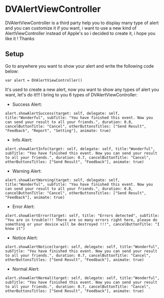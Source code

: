 # DVAlertViewController
DVAlertViewController is a third party help you to display many type of alert and you can customize it if you want, i want to use a new kind of AlertViewController instead of Apple's so i decided to create it, i hope you like it ! Thanks

## Setup
Go to anywhere you want to show your alert and write the following code below:
```
var alert = DVAlertViewController()
```
It's used to create a new alert, now you want to show any types of alert you want, let's do it!!!
I bring to you 6 types of DVAlertViewController:
* Success Alert:
```
alert.showAlertSuccess(target: self, delegate: self, title:"Wonderful", subTitle: "You have finished this event. Now you can send your result to all your friends.", duration: 0.8, cancelButtonTitle: "Cancel", otherButtonsTitles: ["Send Result", "Feedback", "Report", "Setting"], animate: true)
```

* Info Alert:
```
alert.showAlertInfo(target: self, delegate: self, title:"Wonderful", subTitle: "You have finished this event. Now you can send your result to all your friends.", duration: 0.7, cancelButtonTitle: "Cancel", otherButtonsTitles: ["Send Result", "Feedback"], animate: true)
```

* Warning Alert:
```
alert.showAlertWarning(target: self, delegate: self, title:"Wonderful", subTitle: "You have finished this event. Now you can send your result to all your friends.", duration: 0.8, cancelButtonTitle: "Cancel", otherButtonsTitles: ["Send Result", "Feedback"], animate: true)
```

* Error Alert:
```
alert.showAlertError(target: self, title: "Errors detected", subTitle: "You are in trouble!!! There are so many errors right here, please do something or your device will be destroyed !!!", cancelButtonTitle: "I know it")
```

* Notice Alert:
```
alert.showAlertNotice(target: self, delegate: self, title:"Wonderful", subTitle: "You have finished this event. Now you can send your result to all your friends.", duration: 0.7, cancelButtonTitle: "Cancel", otherButtonsTitles: ["Send Result", "Feedback"], animate: true)
```

* Normal Alert:
```
alert.showAlertNormal(target: self, delegate: self, title:"Wonderful", subTitle: "You have finished this event. Now you can send your result to all your friends.", duration: 0.7, cancelButtonTitle: "Cancel", otherButtonsTitles: ["Send Result", "Feedback"], animate: true)
```
